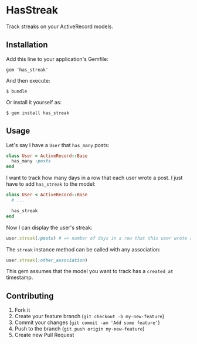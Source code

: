# HasStreak

Track streaks on your ActiveRecord models.

## Installation

Add this line to your application's Gemfile:

    gem 'has_streak'

And then execute:

    $ bundle

Or install it yourself as:

    $ gem install has_streak

## Usage

Let's say I have a <code>User</code> that <code>has_many</code> posts:

```ruby
class User < ActiveRecord::Base
  has_many :posts
end
```

I want to track how many days in a row that each user wrote a post. I just have to add <code>has_streak</code> to the model:

```ruby
class User < ActiveRecord::Base
  # ...

  has_streak
end
```

Now I can display the user's streak:

```ruby
user.streak(:posts) # => number of days in a row that this user wrote a post.
```

The <code>streak</code> instance method can be called with any association:

```ruby
user.streak(:other_association)
```

This gem assumes that the model you want to track has a <code>created_at</code> timestamp.

## Contributing

1. Fork it
2. Create your feature branch (`git checkout -b my-new-feature`)
3. Commit your changes (`git commit -am 'Add some feature'`)
4. Push to the branch (`git push origin my-new-feature`)
5. Create new Pull Request
